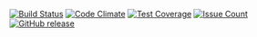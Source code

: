 [![Build Status](https://travis-ci.org/asciidisco/plugin.video.telekom-sport.png?branch=master)](https://travis-ci.org/asciidisco/plugin.video.telekom-sport)
[![Code Climate](https://codeclimate.com/github/asciidisco/plugin.video.telekom-sport/badges/gpa.svg)](https://codeclimate.com/github/asciidisco/plugin.video.telekom-sport)
[![Test Coverage](https://codeclimate.com/github/asciidisco/plugin.video.telekom-sport/badges/coverage.svg)](https://codeclimate.com/github/asciidisco/plugin.video.telekom-sport/coverage)
[![Issue Count](https://codeclimate.com/github/asciidisco/plugin.video.telekom-sport/badges/issue_count.svg)](https://codeclimate.com/github/asciidisco/plugin.video.telekom-sport)
[![GitHub release](https://img.shields.io/github/release/asciidisco/plugin.video.telekom-sport.svg)](https://github.com/asciidisco/plugin.video.telekom-sport/releases)
